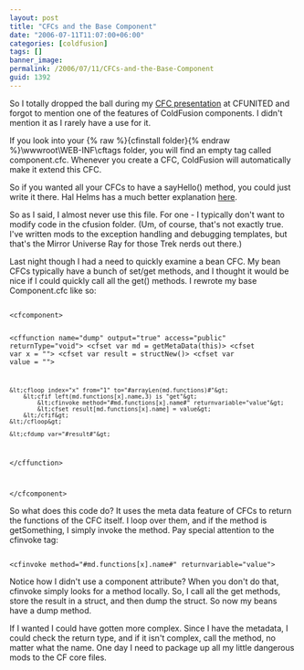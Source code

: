 ```yaml
---
layout: post
title: "CFCs and the Base Component"
date: "2006-07-11T11:07:00+06:00"
categories: [coldfusion]
tags: []
banner_image: 
permalink: /2006/07/11/CFCs-and-the-Base-Component
guid: 1392
---
```


So I totally dropped the ball during my <a href="http://ray.camdenfamily.com/index.cfm/2006/6/28/CFC-Presentation-Posted">CFC presentation</a> at CFUNITED and forgot to mention one of the features of ColdFusion components. I didn't mention it as I rarely have a use for it.
<!--more-->
If you look into your {% raw %}{cfinstall folder}{% endraw %}\wwwroot\WEB-INF\cftags folder, you will find an empty tag called component.cfc. Whenever you create a CFC, ColdFusion will automatically make it extend this CFC. 

So if you wanted all your CFCs to have a sayHello() method, you could just write it there. Hal Helms has a much better explanation <a href="http://halhelms.com/index.cfm?fuseaction=newsletters.show&issue=112805_basecomponent">here</a>.

So as I said, I almost never use this file. For one - I typically don't want to modify code in the cfusion folder. (Um, of course, that's not exactly true. I've written mods to the exception handling and debugging templates, but that's the Mirror Universe Ray for those Trek nerds out there.) 

Last night though I had a need to quickly examine a bean CFC. My bean CFCs typically have a bunch of set/get methods, and I thought it would be nice if I could quickly call all the get() methods. I rewrote my base Component.cfc like so:

<code>
&lt;cfcomponent&gt;

&lt;cffunction name="dump" output="true" access="public" returnType="void"&gt;
	&lt;cfset var md = getMetaData(this)&gt;
	&lt;cfset var x = ""&gt;
	&lt;cfset var result = structNew()&gt;
	&lt;cfset var value = ""&gt;
	
	&lt;cfloop index="x" from="1" to="#arrayLen(md.functions)#"&gt;
		&lt;cfif left(md.functions[x].name,3) is "get"&gt;
			&lt;cfinvoke method="#md.functions[x].name#" returnvariable="value"&gt;
			&lt;cfset result[md.functions[x].name] = value&gt;	
		&lt;/cfif&gt;
	&lt;/cfloop&gt;
	
	&lt;cfdump var="#result#"&gt;	
&lt;/cffunction&gt;

&lt;/cfcomponent&gt;
</code>

So what does this code do? It uses the meta data feature of CFCs to return the functions of the CFC itself. I loop over them, and if the method is getSomething, I simply invoke the method. Pay special attention to the cfinvoke tag:

<code>
&lt;cfinvoke method="#md.functions[x].name#" returnvariable="value"&gt;
</code>

Notice how I didn't use a component attribute? When you don't do that, cfinvoke simply looks for a method locally. So, I call all the get methods, store the result in a struct, and then dump the struct. So now my beans have a dump method. 

If I wanted I could have gotten more complex. Since I have the metadata, I could check the return type, and if it isn't complex, call the method, no matter what the name. One day I need to package up all my little dangerous mods to the CF core files.